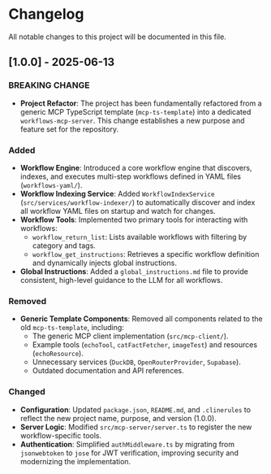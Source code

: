 # Changelog

All notable changes to this project will be documented in this file.

## [1.0.0] - 2025-06-13

### BREAKING CHANGE

- **Project Refactor**: The project has been fundamentally refactored from a generic MCP TypeScript template (`mcp-ts-template`) into a dedicated `workflows-mcp-server`. This change establishes a new purpose and feature set for the repository.

### Added

- **Workflow Engine**: Introduced a core workflow engine that discovers, indexes, and executes multi-step workflows defined in YAML files (`workflows-yaml/`).
- **Workflow Indexing Service**: Added `WorkflowIndexService` (`src/services/workflow-indexer/`) to automatically discover and index all workflow YAML files on startup and watch for changes.
- **Workflow Tools**: Implemented two primary tools for interacting with workflows:
  - `workflow_return_list`: Lists available workflows with filtering by category and tags.
  - `workflow_get_instructions`: Retrieves a specific workflow definition and dynamically injects global instructions.
- **Global Instructions**: Added a `global_instructions.md` file to provide consistent, high-level guidance to the LLM for all workflows.

### Removed

- **Generic Template Components**: Removed all components related to the old `mcp-ts-template`, including:
  - The generic MCP client implementation (`src/mcp-client/`).
  - Example tools (`echoTool`, `catFactFetcher`, `imageTest`) and resources (`echoResource`).
  - Unnecessary services (`DuckDB`, `OpenRouterProvider`, `Supabase`).
  - Outdated documentation and API references.

### Changed

- **Configuration**: Updated `package.json`, `README.md`, and `.clinerules` to reflect the new project name, purpose, and version (1.0.0).
- **Server Logic**: Modified `src/mcp-server/server.ts` to register the new workflow-specific tools.
- **Authentication**: Simplified `authMiddleware.ts` by migrating from `jsonwebtoken` to `jose` for JWT verification, improving security and modernizing the implementation.
